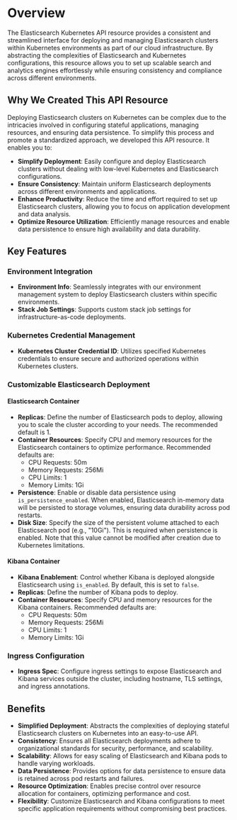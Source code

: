 # Overview

The Elasticsearch Kubernetes API resource provides a consistent and streamlined interface for deploying and managing Elasticsearch clusters within Kubernetes environments as part of our cloud infrastructure. By abstracting the complexities of Elasticsearch and Kubernetes configurations, this resource allows you to set up scalable search and analytics engines effortlessly while ensuring consistency and compliance across different environments.

## Why We Created This API Resource

Deploying Elasticsearch clusters on Kubernetes can be complex due to the intricacies involved in configuring stateful applications, managing resources, and ensuring data persistence. To simplify this process and promote a standardized approach, we developed this API resource. It enables you to:

- **Simplify Deployment**: Easily configure and deploy Elasticsearch clusters without dealing with low-level Kubernetes and Elasticsearch configurations.
- **Ensure Consistency**: Maintain uniform Elasticsearch deployments across different environments and applications.
- **Enhance Productivity**: Reduce the time and effort required to set up Elasticsearch clusters, allowing you to focus on application development and data analysis.
- **Optimize Resource Utilization**: Efficiently manage resources and enable data persistence to ensure high availability and data durability.

## Key Features

### Environment Integration

- **Environment Info**: Seamlessly integrates with our environment management system to deploy Elasticsearch clusters within specific environments.
- **Stack Job Settings**: Supports custom stack job settings for infrastructure-as-code deployments.

### Kubernetes Credential Management

- **Kubernetes Cluster Credential ID**: Utilizes specified Kubernetes credentials to ensure secure and authorized operations within Kubernetes clusters.

### Customizable Elasticsearch Deployment

#### Elasticsearch Container

- **Replicas**: Define the number of Elasticsearch pods to deploy, allowing you to scale the cluster according to your needs. The recommended default is 1.
- **Container Resources**: Specify CPU and memory resources for the Elasticsearch containers to optimize performance. Recommended defaults are:
    - CPU Requests: 50m
    - Memory Requests: 256Mi
    - CPU Limits: 1
    - Memory Limits: 1Gi
- **Persistence**: Enable or disable data persistence using `is_persistence_enabled`. When enabled, Elasticsearch in-memory data will be persisted to storage volumes, ensuring data durability across pod restarts.
- **Disk Size**: Specify the size of the persistent volume attached to each Elasticsearch pod (e.g., "10Gi"). This is required when persistence is enabled. Note that this value cannot be modified after creation due to Kubernetes limitations.

#### Kibana Container

- **Kibana Enablement**: Control whether Kibana is deployed alongside Elasticsearch using `is_enabled`. By default, this is set to `false`.
- **Replicas**: Define the number of Kibana pods to deploy.
- **Container Resources**: Specify CPU and memory resources for the Kibana containers. Recommended defaults are:
    - CPU Requests: 50m
    - Memory Requests: 256Mi
    - CPU Limits: 1
    - Memory Limits: 1Gi

### Ingress Configuration

- **Ingress Spec**: Configure ingress settings to expose Elasticsearch and Kibana services outside the cluster, including hostname, TLS settings, and ingress annotations.

## Benefits

- **Simplified Deployment**: Abstracts the complexities of deploying stateful Elasticsearch clusters on Kubernetes into an easy-to-use API.
- **Consistency**: Ensures all Elasticsearch deployments adhere to organizational standards for security, performance, and scalability.
- **Scalability**: Allows for easy scaling of Elasticsearch and Kibana pods to handle varying workloads.
- **Data Persistence**: Provides options for data persistence to ensure data is retained across pod restarts and failures.
- **Resource Optimization**: Enables precise control over resource allocation for containers, optimizing performance and cost.
- **Flexibility**: Customize Elasticsearch and Kibana configurations to meet specific application requirements without compromising best practices.
